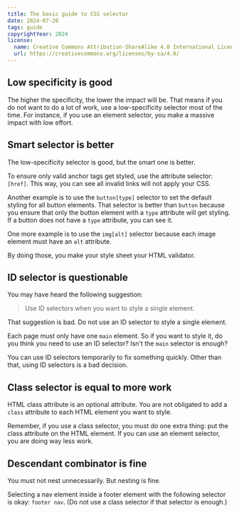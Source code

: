 ```yaml
---
title: The basic guide to CSS selector
date: 2024-07-20
tags: guide
copyrightYear: 2024
license:
  name: Creative Commons Attribution-ShareAlike 4.0 International License
  url: https://creativecommons.org/licenses/by-sa/4.0/
---
```


## Low specificity is good

The higher the specificity, the lower the impact will be. That means if you do not want to do a lot of work, use a low-specificity selector most of the time. For instance, if you use an element selector, you make a massive impact with low effort.

## Smart selector is better

The low-specificity selector is good, but the smart one is better.

To ensure only valid anchor tags get styled, use the attribute selector: `[href]`. This way, you can see all invalid links will not apply your CSS.

Another example is to use the `button[type]` selector to set the default styling for all button elements. That selector is better than `button` because you ensure that only the button element with a `type` attribute will get styling. If a button does not have a `type` attribute, you can see it.

One more example is to use the `img[alt]` selector because each image element must have an `alt` attribute.

By doing those, you make your style sheet your HTML validator.

## ID selector is questionable

You may have heard the following suggestion:

> Use ID selectors when you want to style a single element.

That suggestion is bad. Do not use an ID selector to style a single element.

Each page must only have one `main` element. So if you want to style it, do you think you need to use an ID selector? Isn't the `main` selector is enough?

You can use ID selectors temporarily to fix something quickly. Other than that, using ID selectors is a bad decision.

## Class selector is equal to more work

HTML class attribute is an optional attribute. You are not obligated to add a `class` attribute to each HTML element you want to style.

Remember, if you use a class selector, you must do one extra thing: put the class attribute on the HTML element. If you can use an element selector, you are doing way less work.

## Descendant combinator is fine

You must not nest unnecessarily. But nesting is fine.

Selecting a nav element inside a footer element with the following selector is okay: `footer nav`. (Do not use a class selector if that selector is enough.)
